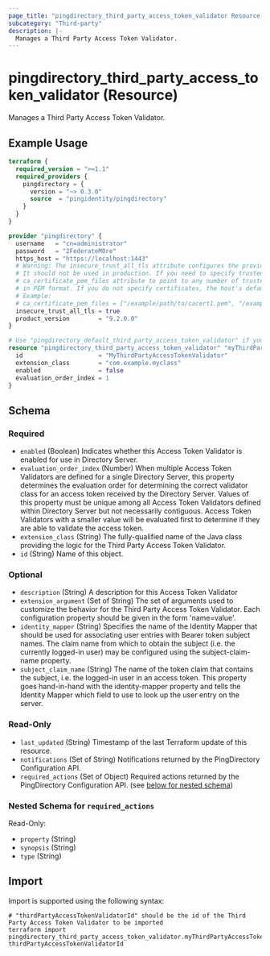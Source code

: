 ```yaml
---
page_title: "pingdirectory_third_party_access_token_validator Resource - terraform-provider-pingdirectory"
subcategory: "Third-party"
description: |-
  Manages a Third Party Access Token Validator.
---
```


# pingdirectory_third_party_access_token_validator (Resource)

Manages a Third Party Access Token Validator.

## Example Usage

```terraform
terraform {
  required_version = ">=1.1"
  required_providers {
    pingdirectory = {
      version = "~> 0.3.0"
      source  = "pingidentity/pingdirectory"
    }
  }
}

provider "pingdirectory" {
  username   = "cn=administrator"
  password   = "2FederateM0re"
  https_host = "https://localhost:1443"
  # Warning: The insecure_trust_all_tls attribute configures the provider to trust any certificate presented by the PingDirectory server.
  # It should not be used in production. If you need to specify trusted CA certificates, use the
  # ca_certificate_pem_files attribute to point to any number of trusted CA certificate files
  # in PEM format. If you do not specify certificates, the host's default root CA set will be used.
  # Example:
  # ca_certificate_pem_files = ["/example/path/to/cacert1.pem", "/example/path/to/cacert2.pem"]
  insecure_trust_all_tls = true
  product_version        = "9.2.0.0"
}

# Use "pingdirectory_default_third_party_access_token_validator" if you are adopting existing configuration from the PingDirectory server into Terraform
resource "pingdirectory_third_party_access_token_validator" "myThirdPartyAccessTokenValidator" {
  id                     = "MyThirdPartyAccessTokenValidator"
  extension_class        = "com.example.myclass"
  enabled                = false
  evaluation_order_index = 1
}
```

<!-- schema generated by tfplugindocs -->
## Schema

### Required

- `enabled` (Boolean) Indicates whether this Access Token Validator is enabled for use in Directory Server.
- `evaluation_order_index` (Number) When multiple Access Token Validators are defined for a single Directory Server, this property determines the evaluation order for determining the correct validator class for an access token received by the Directory Server. Values of this property must be unique among all Access Token Validators defined within Directory Server but not necessarily contiguous. Access Token Validators with a smaller value will be evaluated first to determine if they are able to validate the access token.
- `extension_class` (String) The fully-qualified name of the Java class providing the logic for the Third Party Access Token Validator.
- `id` (String) Name of this object.

### Optional

- `description` (String) A description for this Access Token Validator
- `extension_argument` (Set of String) The set of arguments used to customize the behavior for the Third Party Access Token Validator. Each configuration property should be given in the form 'name=value'.
- `identity_mapper` (String) Specifies the name of the Identity Mapper that should be used for associating user entries with Bearer token subject names. The claim name from which to obtain the subject (i.e. the currently logged-in user) may be configured using the subject-claim-name property.
- `subject_claim_name` (String) The name of the token claim that contains the subject, i.e. the logged-in user in an access token. This property goes hand-in-hand with the identity-mapper property and tells the Identity Mapper which field to use to look up the user entry on the server.

### Read-Only

- `last_updated` (String) Timestamp of the last Terraform update of this resource.
- `notifications` (Set of String) Notifications returned by the PingDirectory Configuration API.
- `required_actions` (Set of Object) Required actions returned by the PingDirectory Configuration API. (see [below for nested schema](#nestedatt--required_actions))

<a id="nestedatt--required_actions"></a>
### Nested Schema for `required_actions`

Read-Only:

- `property` (String)
- `synopsis` (String)
- `type` (String)

## Import

Import is supported using the following syntax:

```shell
# "thirdPartyAccessTokenValidatorId" should be the id of the Third Party Access Token Validator to be imported
terraform import pingdirectory_third_party_access_token_validator.myThirdPartyAccessTokenValidator thirdPartyAccessTokenValidatorId
```